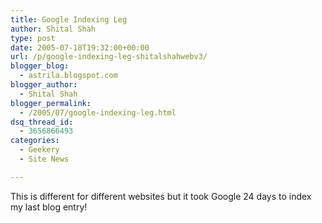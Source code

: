 ```yaml
---
title: Google Indexing Leg
author: Shital Shah
type: post
date: 2005-07-18T19:32:00+00:00
url: /p/google-indexing-leg-shitalshahwebv3/
blogger_blog:
  - astrila.blogspot.com
blogger_author:
  - Shital Shah
blogger_permalink:
  - /2005/07/google-indexing-leg.html
dsq_thread_id:
  - 3656866493
categories:
  - Geekery
  - Site News

---
```

This is different for different websites but it took Google 24 days to index my last blog entry!